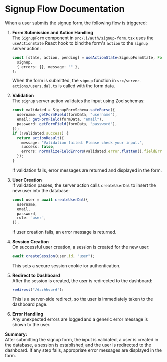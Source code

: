 # Signup Flow Documentation

When a user submits the signup form, the following flow is triggered:

1. **Form Submission and Action Handling**  
   The `SignupForm` component in `src/ui/auth/signup-form.tsx` uses the `useActionState` React hook to bind the form's `action` to the `signup` server action:

   ```typescript
   const [state, action, pending] = useActionState<SignupFormState, FormData>(
     signup,
     { errors: {}, message: "" },
   );
   ```

   When the form is submitted, the `signup` function in `src/server-actions/users.dal.ts` is called with the form data.

2. **Validation**  
   The `signup` server action validates the input using Zod schemas:

   ```typescript
   const validated = SignupFormSchema.safeParse({
     username: getFormField(formData, "username"),
     email: getFormField(formData, "email"),
     password: getFormField(formData, "password"),
   });
   if (!validated.success) {
     return actionResult({
       message: "Validation failed. Please check your input.",
       success: false,
       errors: normalizeFieldErrors(validated.error.flatten().fieldErrors),
     });
   }
   ```

   If validation fails, error messages are returned and displayed in the form.

3. **User Creation**  
   If validation passes, the server action calls `createUserDal` to insert the new user into the database:

   ```typescript
   const user = await createUserDal({
     username,
     email,
     password,
     role: "user",
   });
   ```

   If user creation fails, an error message is returned.

4. **Session Creation**  
   On successful user creation, a session is created for the new user:

   ```typescript
   await createSession(user.id, "user");
   ```

   This sets a secure session cookie for authentication.

5. **Redirect to Dashboard**  
   After the session is created, the user is redirected to the dashboard:

   ```typescript
   redirect("/dashboard");
   ```

   This is a server-side redirect, so the user is immediately taken to the dashboard page.

6. **Error Handling**  
   Any unexpected errors are logged and a generic error message is shown to the user.

**Summary:**  
After submitting the signup form, the input is validated, a user is created in the database, a session is established, and the user is redirected to the dashboard. If any step fails, appropriate error messages are displayed in the form.

